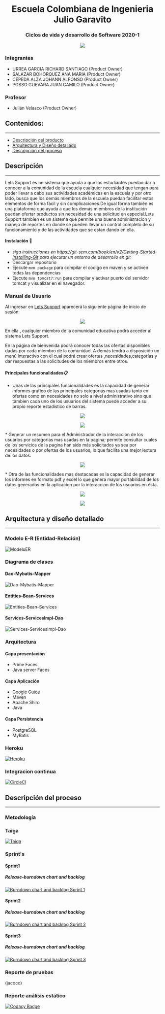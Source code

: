 <h1 align="center">Escuela Colombiana de Ingenieria Julio Garavito</h1>
<h3 align="center">Ciclos de vida y desarrollo de Software 2020-1</h3> 
<p align="center"><img src="https://github.com/Let-s-support/2021-1-PROYCVDS-LetsSupport/blob/master/Assets/Images/login.PNG"/></p> 

### Integrantes

- URREA GARCIA RICHARD SANTIAGO (Product Owner)
- SALAZAR BOHORQUEZ ANA MARIA (Product Owner)
- CEPEDA ALZA JOHANN ALFONSO (Product Owner)
- POSSO GUEVARA JUAN CAMILO (Product Owner)

### Profesor
+ Julián Velasco (Product Owner)


## Contenidos:
---
- [Descripción del producto](#Descripción)
- [Arquitectura y Diseño detallado](#Arquitectura-y-diseño-detallado)
- [Descripción del proceso](#Descripción-del-proceso)

## Descripción
---
Lets Support  es  un sistema  que ayuda a que los estudiantes puedan dar a conocer a la comunidad de la escuela cualquier necesidad que tengan para poder llevar a cabo sus actividades académicas en la escuela y por otro lado, busca que los demás miembros de la escuela puedan facilitar estos elementos de forma fácil y sin complicaciones.De  igual forma también es una  plataforma que ayuda a que los demás miembros de la institución puedan ofertar productos sin necesidad de una solicitud en especial.Lets Support tambien es un sistema que permite una buena administracion y manejo de reportes en donde se pueden llevar un control completo de su funcionamiento y de las actividades que se estan dando en ella.
#### Instalación 🔧
* *siga instrucciones en https://git-scm.com/book/en/v2/Getting-Started-Installing-Git para ejecutar un entorno de desarrollo en git*
* Descargar repositorio 
* Ejecute `mvn package` para compilar el codigo en maven y se activen todas las dependencias
* Ejecute `mvn tomcat7:run` para compilar y activar puerto del servidor tomcat y visualizar en el navegador.
### Manual de Usuario
Al ingresar en [Lets Support](https://letssupport.herokuapp.com/app/login.xhtml) aparecerá la siguiente página de inicio de sesión:
<p align="center"><img src="https://github.com/Let-s-support/2021-1-PROYCVDS-LetsSupport/blob/master/Assets/Images/log.PNG"/></p> 
En ella , cualquier miembro de la comunidad educativa podrá acceder al sistema Lets Support.

En la página de bienvenida podrá conocer todas las ofertas disponibles dadas por cada miembro de la comunidad. A demás tendrá a disposición un menú interactivo con el cual podrá crear ofertas ,necesidades,categorías y dar respuestas a las solicitudes de los miembros entre otros.  
#### Principales funcionalidades📋

* Unas de las principales funcionalidades es la capacidad de generar informes grafico de las principales categorias mas usadas tanto en ofertas como en necesidades no solo a nivel administrativo sino que tambien cada uno de los usuarios del sistema puede acceder a su propio reporte estadistico de barras.
<p align="center"><img src="https://github.com/Let-s-support/2021-1-PROYCVDS-LetsSupport/blob/master/Assets/Images/categoriasmasusadas.PNG"/></p> 
<p align="center"><img src="https://github.com/Let-s-support/2021-1-PROYCVDS-LetsSupport/blob/master/Assets/Images/reportenecesidadusuario.PNG"/></p> 
* Generar un resumen para el Administrador de la interaccion de los usuarios por categorias mas usadas en la pagina; permite consultar cuales de los servicios de la pagina han sido más solicitados ya sea por necesidades o por ofertas de los usuarios, lo que facilita una mejor lectura de los datos. 
<p align="center"><img src="https://github.com/Let-s-support/2021-1-PROYCVDS-LetsSupport/blob/master/Assets/Images/tablacategorias.PNG"/></p> 
* Otra de las funcionalidades mas destacadas es la capacidad de generar los informes en formato pdf y excel lo que genera mayor portabilidad de los datos generados en la aplicacion  por la interaccion de los usuarios en ésta.
<p align="center"><img src="https://github.com/Let-s-support/2021-1-PROYCVDS-LetsSupport/blob/master/Assets/Images/formatopdf.PNG"/></p> 
<p align="center"><img src="https://github.com/Let-s-support/2021-1-PROYCVDS-LetsSupport/blob/master/Assets/Images/formatoexcel.PNG"/></p> 

## Arquitectura y diseño detallado
---
### Modelo E-R (Entidad-Relación)
![ModeloER](https://github.com/Let-s-support/2021-1-PROYCVDS-LetsSupport/blob/master/Assets/Images/ER.PNG)
### Diagrama de clases
#### Dao-Mybatis-Mapper
![Dao-Mybatis-Mapper](https://github.com/Let-s-support/2021-1-PROYCVDS-LetsSupport/blob/master/Assets/Images/Diagrama%20de%20clases/Dao-Mybatis-Mapper.svg)
#### Entities-Bean-Services
![Entities-Bean-Services](https://github.com/Let-s-support/2021-1-PROYCVDS-LetsSupport/blob/master/Assets/Images/Diagrama%20de%20clases/Entities-Bean-Services.svg)
#### Services-ServicesImpl-Dao
![Services-ServicesImpl-Dao](https://github.com/Let-s-support/2021-1-PROYCVDS-LetsSupport/blob/master/Assets/Images/Diagrama%20de%20clases/Services-ServicesImpl-Dao.svg)

### Arquitectura
#### Capa presentación
*  Prime Faces
*  Java server Faces
#### Capa Aplicación
*  Google Guice 
*  Maven 
*  Apache Shiro 
*  Java
#### Capa Persistencia
*  PostgreSQL
*  MyBatis
### Heroku
[![Heroku](Assets/Images/heroku.jpg)](https://letssupport.herokuapp.com/app/login.xhtml)
### Integracion continua
[![CircleCI](https://circleci.com/gh/Let-s-support/2021-1-PROYCVDS-LetsSupport.svg?style=svg)](https://app.circleci.com/pipelines/github/Let-s-support/2021-1-PROYCVDS-LetsSupport)

## Descripción del proceso
---
### Metodología
### Taiga 
[![Taiga](Assets/Images/Taiga.jpg)](https://tree.taiga.io/project/richardug-solidaridad-escuela/backlog)
### Sprint's
#### Sprint1
##### Release-burndown chart and backlog
[![Burndown chart and backlog Sprint 1](https://github.com/Let-s-support/2021-1-PROYCVDS-LetsSupport/blob/master/Assets/Images/sprint1.PNG)](https://tree.taiga.io/project/richardug-solidaridad-escuela/taskboard/sprint-1-16929)
#### Sprint2
##### Release-burndown chart and backlog
[![Burndown chart and backlog Sprint 2](https://github.com/Let-s-support/2021-1-PROYCVDS-LetsSupport/blob/master/Assets/Images/sprint2.PNG)](https://tree.taiga.io/project/richardug-solidaridad-escuela/taskboard/sprint-2-9441)
#### Sprint3
##### Release-burndown chart and backlog
[![Burndown chart and backlog Sprint 3](https://github.com/Let-s-support/2021-1-PROYCVDS-LetsSupport/blob/master/Assets/Images/Sprint3.PNG)](https://tree.taiga.io/project/richardug-solidaridad-escuela/taskboard/sprint-3-6363)
### Reporte de pruebas
(jacoco)
### Reporte análisis estático
[![Codacy Badge](https://app.codacy.com/project/badge/Grade/cba8fd0874ac4f569f4f880e473cbac9)](https://www.codacy.com/gh/Let-s-support/2021-1-PROYCVDS-LetsSupport/dashboard?utm_source=github.com&amp;utm_medium=referral&amp;utm_content=Let-s-support/2021-1-PROYCVDS-LetsSupport&amp;utm_campaign=Badge_Grade)




